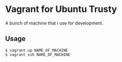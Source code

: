 # Vagrant for Ubuntu Trusty
A bunch of machine that i use for development.

## Usage

    $ vagrant up NAME_OF_MACHINE
    $ vagrant ssh NAME_OF_MACHINE